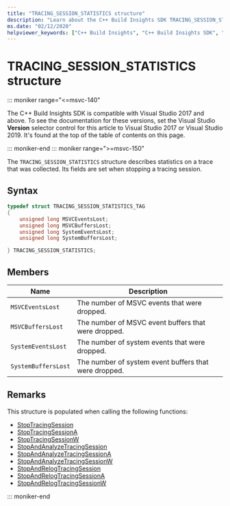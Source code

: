 ```yaml
---
title: "TRACING_SESSION_STATISTICS structure"
description: "Learn about the C++ Build Insights SDK TRACING_SESSION_STATISTICS structure reference."
ms.date: "02/12/2020"
helpviewer_keywords: ["C++ Build Insights", "C++ Build Insights SDK", "TRACING_SESSION_STATISTICS", "throughput analysis", "build time analysis", "vcperf.exe"]
---
```

# TRACING_SESSION_STATISTICS structure

::: moniker range="<=msvc-140"

The C++ Build Insights SDK is compatible with Visual Studio 2017 and above. To see the documentation for these versions, set the Visual Studio **Version** selector control for this article to Visual Studio 2017 or Visual Studio 2019. It's found at the top of the table of contents on this page.

::: moniker-end
::: moniker range=">=msvc-150"

The `TRACING_SESSION_STATISTICS` structure describes statistics on a trace that was collected. Its fields are set when stopping a tracing session.

## Syntax

```cpp
typedef struct TRACING_SESSION_STATISTICS_TAG
{
    unsigned long MSVCEventsLost;
    unsigned long MSVCBuffersLost;
    unsigned long SystemEventsLost;
    unsigned long SystemBuffersLost;

} TRACING_SESSION_STATISTICS;
```

## Members

| Name | Description |
|--|--|
| `MSVCEventsLost` | The number of MSVC events that were dropped. |
| `MSVCBuffersLost` | The number of MSVC event buffers that were dropped. |
| `SystemEventsLost` | The number of system events that were dropped. |
| `SystemBuffersLost` | The number of system event buffers that were dropped. |

## Remarks

This structure is populated when calling the following functions:

- [StopTracingSession](../functions/stop-tracing-session.md)
- [StopTracingSessionA](../functions/stop-tracing-session-a.md)
- [StopTracingSessionW](../functions/stop-tracing-session-w.md)
- [StopAndAnalyzeTracingSession](../functions/stop-and-analyze-tracing-session.md)
- [StopAndAnalyzeTracingSessionA](../functions/stop-and-analyze-tracing-session-a.md)
- [StopAndAnalyzeTracingSessionW](../functions/stop-and-analyze-tracing-session-w.md)
- [StopAndRelogTracingSession](../functions/stop-and-relog-tracing-session.md)
- [StopAndRelogTracingSessionA](../functions/stop-and-relog-tracing-session-a.md)
- [StopAndRelogTracingSessionW](../functions/stop-and-relog-tracing-session-w.md)

::: moniker-end
